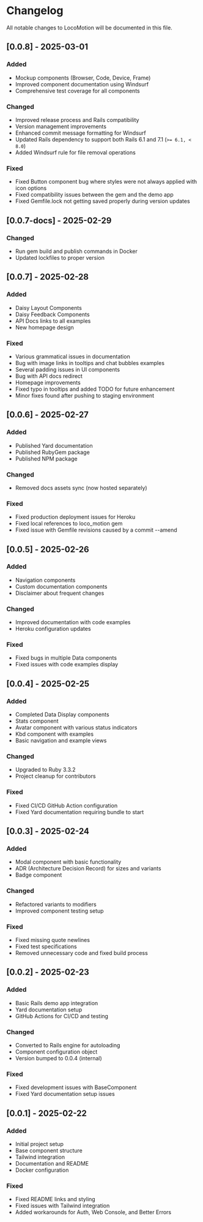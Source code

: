 # Changelog

All notable changes to LocoMotion will be documented in this file.

## [0.0.8] - 2025-03-01

### Added
- Mockup components (Browser, Code, Device, Frame)
- Improved component documentation using Windsurf
- Comprehensive test coverage for all components

### Changed
- Improved release process and Rails compatibility
- Version management improvements
- Enhanced commit message formatting for Windsurf
- Updated Rails dependency to support both Rails 6.1 and 7.1 (`>= 6.1, < 8.0`)
- Added Windsurf rule for file removal operations

### Fixed
- Fixed Button component bug where styles were not always applied with icon options
- Fixed compatibility issues between the gem and the demo app
- Fixed Gemfile.lock not getting saved properly during version updates

## [0.0.7-docs] - 2025-02-29

### Changed
- Run gem build and publish commands in Docker
- Updated lockfiles to proper version

## [0.0.7] - 2025-02-28

### Added
- Daisy Layout Components
- Daisy Feedback Components
- API Docs links to all examples
- New homepage design

### Fixed
- Various grammatical issues in documentation
- Bug with image links in tooltips and chat bubbles examples
- Several padding issues in UI components
- Bug with API docs redirect
- Homepage improvements
- Fixed typo in tooltips and added TODO for future enhancement
- Minor fixes found after pushing to staging environment

## [0.0.6] - 2025-02-27

### Added
- Published Yard documentation
- Published RubyGem package
- Published NPM package

### Changed
- Removed docs assets sync (now hosted separately)

### Fixed
- Fixed production deployment issues for Heroku
- Fixed local references to loco_motion gem
- Fixed issue with Gemfile revisions caused by a commit --amend

## [0.0.5] - 2025-02-26

### Added
- Navigation components
- Custom documentation components
- Disclaimer about frequent changes

### Changed
- Improved documentation with code examples
- Heroku configuration updates

### Fixed
- Fixed bugs in multiple Data components
- Fixed issues with code examples display

## [0.0.4] - 2025-02-25

### Added
- Completed Data Display components
- Stats component
- Avatar component with various status indicators
- Kbd component with examples
- Basic navigation and example views

### Changed
- Upgraded to Ruby 3.3.2
- Project cleanup for contributors

### Fixed
- Fixed CI/CD GitHub Action configuration
- Fixed Yard documentation requiring bundle to start

## [0.0.3] - 2025-02-24

### Added
- Modal component with basic functionality
- ADR (Architecture Decision Record) for sizes and variants
- Badge component

### Changed
- Refactored variants to modifiers
- Improved component testing setup

### Fixed
- Fixed missing quote newlines
- Fixed test specifications
- Removed unnecessary code and fixed build process

## [0.0.2] - 2025-02-23

### Added
- Basic Rails demo app integration
- Yard documentation setup
- GitHub Actions for CI/CD and testing

### Changed
- Converted to Rails engine for autoloading
- Component configuration object
- Version bumped to 0.0.4 (internal)

### Fixed
- Fixed development issues with BaseComponent
- Fixed Yard documentation setup issues

## [0.0.1] - 2025-02-22

### Added
- Initial project setup
- Base component structure
- Tailwind integration
- Documentation and README
- Docker configuration

### Fixed
- Fixed README links and styling
- Fixed issues with Tailwind integration
- Added workarounds for Auth, Web Console, and Better Errors
